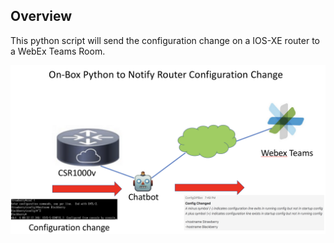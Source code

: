 ## Overview
This python script will send the configuration change on a IOS-XE router to a WebEx Teams Room.

![](./ChatBot.png)
